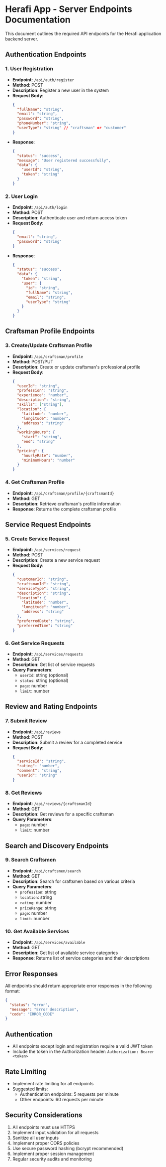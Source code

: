 # Herafi App - Server Endpoints Documentation

This document outlines the required API endpoints for the Herafi application backend server.

## Authentication Endpoints

### 1. User Registration
- **Endpoint**: `/api/auth/register`
- **Method**: POST
- **Description**: Register a new user in the system
- **Request Body**:
  ```json
  {
    "fullName": "string",
    "email": "string",
    "password": "string",
    "phoneNumber": "string",
    "userType": "string" // "craftsman" or "customer"
  }
  ```
- **Response**: 
  ```json
  {
    "status": "success",
    "message": "User registered successfully",
    "data": {
      "userId": "string",
      "token": "string"
    }
  }
  ```

### 2. User Login
- **Endpoint**: `/api/auth/login`
- **Method**: POST
- **Description**: Authenticate user and return access token
- **Request Body**:
  ```json
  {
    "email": "string",
    "password": "string"
  }
  ```
- **Response**:
  ```json
  {
    "status": "success",
    "data": {
      "token": "string",
      "user": {
        "id": "string",
        "fullName": "string",
        "email": "string",
        "userType": "string"
      }
    }
  }
  ```

## Craftsman Profile Endpoints

### 3. Create/Update Craftsman Profile
- **Endpoint**: `/api/craftsman/profile`
- **Method**: POST/PUT
- **Description**: Create or update craftsman's professional profile
- **Request Body**:
  ```json
  {
    "userId": "string",
    "profession": "string",
    "experience": "number",
    "description": "string",
    "skills": ["string"],
    "location": {
      "latitude": "number",
      "longitude": "number",
      "address": "string"
    },
    "workingHours": {
      "start": "string",
      "end": "string"
    },
    "pricing": {
      "hourlyRate": "number",
      "minimumHours": "number"
    }
  }
  ```

### 4. Get Craftsman Profile
- **Endpoint**: `/api/craftsman/profile/{craftsmanId}`
- **Method**: GET
- **Description**: Retrieve craftsman's profile information
- **Response**: Returns the complete craftsman profile

## Service Request Endpoints

### 5. Create Service Request
- **Endpoint**: `/api/services/request`
- **Method**: POST
- **Description**: Create a new service request
- **Request Body**:
  ```json
  {
    "customerId": "string",
    "craftsmanId": "string",
    "serviceType": "string",
    "description": "string",
    "location": {
      "latitude": "number",
      "longitude": "number",
      "address": "string"
    },
    "preferredDate": "string",
    "preferredTime": "string"
  }
  ```

### 6. Get Service Requests
- **Endpoint**: `/api/services/requests`
- **Method**: GET
- **Description**: Get list of service requests
- **Query Parameters**:
  - `userId`: string (optional)
  - `status`: string (optional)
  - `page`: number
  - `limit`: number

## Review and Rating Endpoints

### 7. Submit Review
- **Endpoint**: `/api/reviews`
- **Method**: POST
- **Description**: Submit a review for a completed service
- **Request Body**:
  ```json
  {
    "serviceId": "string",
    "rating": "number",
    "comment": "string",
    "userId": "string"
  }
  ```

### 8. Get Reviews
- **Endpoint**: `/api/reviews/{craftsmanId}`
- **Method**: GET
- **Description**: Get reviews for a specific craftsman
- **Query Parameters**:
  - `page`: number
  - `limit`: number

## Search and Discovery Endpoints

### 9. Search Craftsmen
- **Endpoint**: `/api/craftsmen/search`
- **Method**: GET
- **Description**: Search for craftsmen based on various criteria
- **Query Parameters**:
  - `profession`: string
  - `location`: string
  - `rating`: number
  - `priceRange`: string
  - `page`: number
  - `limit`: number

### 10. Get Available Services
- **Endpoint**: `/api/services/available`
- **Method**: GET
- **Description**: Get list of available service categories
- **Response**: Returns list of service categories and their descriptions

## Error Responses

All endpoints should return appropriate error responses in the following format:
```json
{
  "status": "error",
  "message": "Error description",
  "code": "ERROR_CODE"
}
```

## Authentication

- All endpoints except login and registration require a valid JWT token
- Include the token in the Authorization header: `Authorization: Bearer <token>`

## Rate Limiting

- Implement rate limiting for all endpoints
- Suggested limits:
  - Authentication endpoints: 5 requests per minute
  - Other endpoints: 60 requests per minute

## Security Considerations

1. All endpoints must use HTTPS
2. Implement input validation for all requests
3. Sanitize all user inputs
4. Implement proper CORS policies
5. Use secure password hashing (bcrypt recommended)
6. Implement proper session management
7. Regular security audits and monitoring 